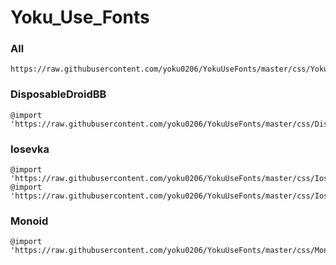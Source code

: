 # Yoku_Use_Fonts

<h3>
    All
</h3>

```css=
https://raw.githubusercontent.com/yoku0206/YokuUseFonts/master/css/YokuFonts.css
```

<h3>
    DisposableDroidBB
</h3>

```css=
@import 'https://raw.githubusercontent.com/yoku0206/YokuUseFonts/master/css/DisposableDroidBB.css';
```

<h3>
    Iosevka
</h3>

```css=
@import 'https://raw.githubusercontent.com/yoku0206/YokuUseFonts/master/css/Iosevka.css';
@import 'https://raw.githubusercontent.com/yoku0206/YokuUseFonts/master/css/Iosevka_Light.css';
```

<h3>
    Monoid
</h3>

```css=
@import 'https://raw.githubusercontent.com/yoku0206/YokuUseFonts/master/css/Monoid.css';
```
